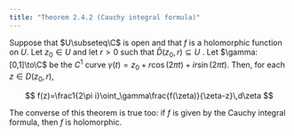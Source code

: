 ```yaml
---
title: "Theorem 2.4.2 (Cauchy integral formula)"
---
```


Suppose that $U\subseteq\C$ is open and that $f$ is a holomorphic
function on $U$. Let $z_0\in U$ and let $r>0$ such that $\bar
D(z_0,r)\subseteq U$ . Let $\gamma:[0,1]\to\C$ be the $C^1$ curve
$\gamma(t)=z_0+r\cos(2\pi t)+ir\sin(2\pi t)$. Then, for each $z\in
D(z_0,r)$,

$$
f(z)=\frac1{2\pi i}\oint_\gamma\frac{f(\zeta)}{\zeta-z}\,d\zeta
$$

The converse of this theorem is true too: if $f$ is given by the
Cauchy integral formula, then $f$ is holomorphic.
